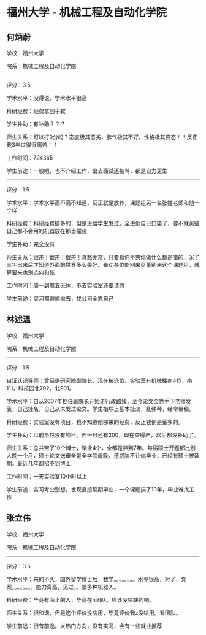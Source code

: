 # 福州大学 - 机械工程及自动化学院

## 何炳蔚

学校：福州大学

院系：机械工程及自动化学院

* * *

评分：3.5

学术水平：没得说，学术水平很高

科研经费：经费拿到手软

学生补助：有补助？？？

师生关系：可以打0分吗？态度极其恶劣，脾气极其不好，性格极其变态！！反正我3年过得很痛苦！！

工作时间：7*24*365

学生前途：一般吧，也不介绍工作，出去面试还被骂，都是自力更生

* * *

评分：1.5

学术水平：学术水平高不高不知道，反正就是放养，课题组另一名张姓老师和他一个样

科研经费：科研经费挺多的，但是没给学生发过，全进他自己口袋了，要不就买些自己都不会用的机器放在那当摆设

学生补助：完全没有

师生关系：很差！很差！很差！喜怒无常，只要看你不爽你做什么都是错的，呆了三年出来后才知道外面的世界多么美好。奉劝各位能别来尽量别来这个课题组，就算要来也别选何和张

工作时间：周一到周五无休，不去实验室还要请假

学生前途：实习都得偷偷去，找公司全靠自己

## 林述温

学校：福州大学

院系：机械工程及自动化学院

* * *

评分：1.5

自证认识导师：曾经是研究院副院长，现在被退位。实验室有机械楼南415，南111，科技园北702，北901。

学术水平：自从2007年担任副院长开始走行政路线，至今论文全靠手下老师发表，自己挂名，自己从未发过论文。学生指导上基本扯淡，乱弹琴，经常带偏。

科研经费：实验室没有项目，也不知道他哪来的经费，反正钱倒是蛮多的。

学生补助：以前虽然没有项目。但一月还有200，现在查得严，以后都没补助了。

师生关系：总共带了10个博士，毕业4个，全都是熬到7年。每届硕士开题都比别人晚一个月，硕士论文送审全是全学院最晚，还威胁不让你毕业，已经有硕士被延期。最近几年都招不到博士

工作时间：一天实验室10小时以上

学生前途：实习考公别想，发现直接延期毕业，一个课题搞了10年，毕业难找工作

## 张立伟

学校：福州大学

院系：机械工程及自动化学院

* * *

评分：3.5

学术水平：来的不久，国外留学博士后，数学。。。。。。。。水平很高，对了，文案。。。。。。。。能力奇高，见过。。很多种机器人。

科研经费：毕竟有面上的人，毕竟在h团队。应该没啥缺的吧。

师生关系：很和谐，但是这个评价没啥用，毕竟评价我z没啥用。看团队。

学生前途：很有前途。大热门方向，没有实习，会有一些就业推荐